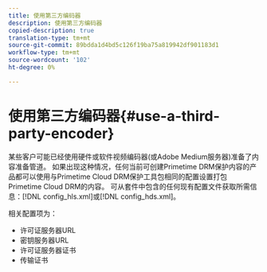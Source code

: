 ```yaml
---
title: 使用第三方编码器
description: 使用第三方编码器
copied-description: true
translation-type: tm+mt
source-git-commit: 89bdda1d4bd5c126f19ba75a819942df901183d1
workflow-type: tm+mt
source-wordcount: '102'
ht-degree: 0%

---
```



# 使用第三方编码器{#use-a-third-party-encoder}

某些客户可能已经使用硬件或软件视频编码器(或Adobe Medium服务器)准备了内容准备管道。 如果出现这种情况，任何当前可创建Primetime DRM保护内容的产品都可以使用与Primetime Cloud DRM保护工具包相同的配置设置打包Primetime Cloud DRM的内容。 可从套件中包含的任何现有配置文件获取所需信息：[!DNL config_hls.xml]或[!DNL config_hds.xml]。

相关配置项为：

* 许可证服务器URL
* 密钥服务器URL
* 许可证服务器证书
* 传输证书

